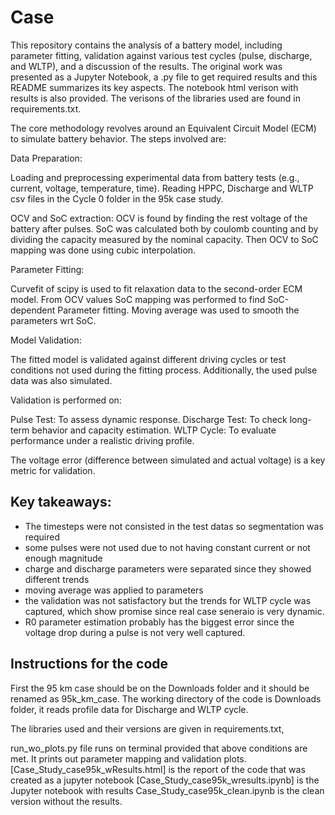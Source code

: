 # Case

This repository contains the analysis of a battery model, including parameter fitting, validation against various test cycles (pulse, discharge, and WLTP), and a discussion of the results. The original work was presented as a Jupyter Notebook, a .py file to get required results and this README summarizes its key aspects. The notebook html verison with results is also provided. The verisons of the libraries used are found in requirements.txt.

The core methodology revolves around an Equivalent Circuit Model (ECM) to simulate battery behavior. The steps involved are:

Data Preparation:

Loading and preprocessing experimental data from battery tests (e.g., current, voltage, temperature, time). Reading HPPC, Discharge and WLTP csv files in the Cycle 0 folder in the 95k case study.

OCV and SoC extraction:
OCV is found by finding the rest voltage of the battery after pulses. SoC was calculated both by coulomb counting and by dividing the capacity measured by the nominal capacity.
Then OCV to SoC mapping was done using cubic interpolation.

Parameter Fitting:

Curvefit of scipy is used to fit relaxation data to the second-order ECM model. From OCV values SoC mapping was performed to find SoC-dependent Parameter fitting. Moving average was used to smooth the parameters wrt SoC.

Model Validation:

The fitted model is validated against different driving cycles or test conditions not used during the fitting process. Additionally, the used pulse data was also simulated.

Validation is performed on:

Pulse Test: To assess dynamic response.
Discharge Test: To check long-term behavior and capacity estimation.
WLTP Cycle: To evaluate performance under a realistic driving profile.

The voltage error (difference between simulated and actual voltage) is a key metric for validation.

## Key takeaways:
- The timesteps were not consisted in the test datas so segmentation was required
- some pulses were not used due to not having constant current or not enough magnitude
- charge and discharge parameters were separated since they showed different trends
- moving average was applied to parameters
- the validation was not satisfactory but the trends for WLTP cycle was captured, which show promise since real case seneraio is very dynamic.
- R0 parameter estimation probably has the biggest error since the voltage drop during a pulse is not very well captured.


## Instructions for the code

First the 95 km case should be on the Downloads folder and it should be renamed as 95k_km_case. The working directory of the code is Downloads folder, it reads profile data for Discharge and WLTP cycle. 

The libraries used and their versions are given in requirements.txt,

run_wo_plots.py file runs on terminal provided that above conditions are met. It prints out parameter mapping and validation plots. 
[Case_Study_case95k_wResults.html] is the report of the code that was created as a jupyter notebook
[Case_Study_case95k_wresults.ipynb] is the Jupyter notebook with results
Case_Study_case95k_clean.ipynb is the clean version without the results.








